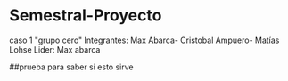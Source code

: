 # Semestral-Proyecto
caso 1 "grupo cero"
Integrantes: Max Abarca- Cristobal Ampuero- Matías Lohse
Lider: Max abarca

##prueba para saber si esto sirve
